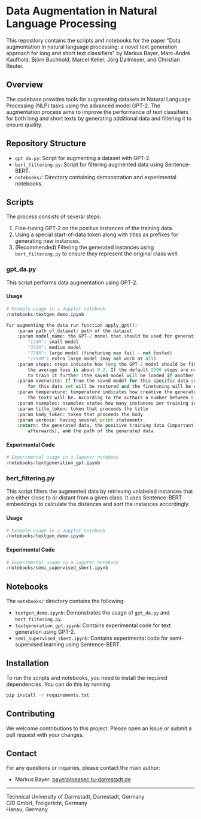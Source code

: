 # Data Augmentation in Natural Language Processing

This repository contains the scripts and notebooks for the paper "Data augmentation in natural language processing: a novel text generation approach for long and short text classifiers" by Markus Bayer, Marc-André Kaufhold, Björn Buchhold, Marcel Keller, Jörg Dallmeyer, and Christian Reuter.

## Overview

The codebase provides tools for augmenting datasets in Natural Language Processing (NLP) tasks using the advanced model GPT-2. The augmentation process aims to improve the performance of text classifiers for both long and short texts by generating additional data and filtering it to ensure quality.

## Repository Structure

- `gpt_da.py`: Script for augmenting a dataset with GPT-2.
- `bert_filtering.py`: Script for filtering augmented data using Sentence-BERT.
- `notebooks/`: Directory containing demonstration and experimental notebooks.

## Scripts

The process consists of several steps:

1. Fine-tuning GPT-2 on the positive instances of the training data.
2. Using a special start-of-data token along with titles as prefixes for generating new instances.
3. (Recommended) Filtering the generated instances using `bert_filtering.py` to ensure they represent the original class well.

### gpt_da.py

This script performs data augmentation using GPT-2. 

#### Usage

```python
# Example usage in a Jupyter notebook
/notebooks/textgen_demo.ipynb

For augmenting the data run function apply_gpt():
    :param path_of_dataset: path of the dataset
    :param model_name: the GPT-2 model that should be used for generation.
        "124M": small model
        "355M": medium model
        "774M": large model (finetuning may fail - not tested)
        "1558M": extra large model (may not work at all)
    :param steps: steps indicate how long the GPT-2 model should be finetuned. It is advisable to run the model till
        the average loss is about 0.2. If the default 2000 steps are note sufficient you can run this function again
        to train it further (the saved model will be loaded if another call is performed, when :param overwrite is False
    :param overwrite: If True the saved model for this specific data set will be discarded. Otherwise the old model
        for this data set will be restored and the finetuning will be continued
    :param temperature: temperature indicates how creative the generated text should be. The higher the more creative
        the texts will be. According to the authors a number between 0.7 and 1.0 should work  well
    :param nsamples: nsamples states how many instances per training instance should be generated
    :param title_token: token that proceeds the title
    :param body_token: token that proceeds the body
    :param verbose: having several print statements
    :return: the generated data, the positive training data (important for the bert filtering that should be called
        afterwards), and the path of the generated data

```

#### Experimental Code

```python
# Experimental usage in a Jupyter notebook
/notebooks/textgeneration_gpt.ipynb
```

### bert_filtering.py

This script filters the augmented data by retrieving unlabeled instances that are either close to or distant from a given class. It uses Sentence-BERT embeddings to calculate the distances and sort the instances accordingly.

#### Usage

```python
# Example usage in a Jupyter notebook
/notebooks/textgen_demo.ipynb
```

#### Experimental Code

```python
# Experimental usage in a Jupyter notebook
/notebooks/semi_supervised_sbert.ipynb
```

## Notebooks

The `notebooks/` directory contains the following:

- `textgen_demo.ipynb`: Demonstrates the usage of `gpt_da.py` and `bert_filtering.py`.
- `textgeneration_gpt.ipynb`: Contains experimental code for text generation using GPT-2.
- `semi_supervised_sbert.ipynb`: Contains experimental code for semi-supervised learning using Sentence-BERT.

## Installation

To run the scripts and notebooks, you need to install the required dependencies. You can do this by running:

```bash
pip install -r requirements.txt
```

## Contributing

We welcome contributions to this project. Please open an issue or submit a pull request with your changes.

## Contact

For any questions or inquiries, please contact the main author:

- Markus Bayer: [bayer@peasec.tu-darmstadt.de](mailto:bayer@peasec.tu-darmstadt.de)

---

Technical University of Darmstadt, Darmstadt, Germany  
CID GmbH, Freigericht, Germany  
Hanau, Germany
